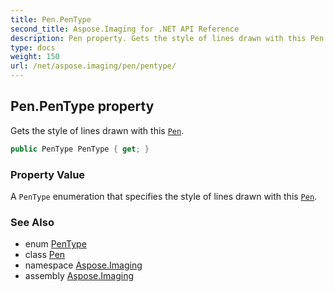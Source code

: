 ```yaml
---
title: Pen.PenType
second_title: Aspose.Imaging for .NET API Reference
description: Pen property. Gets the style of lines drawn with this Pen
type: docs
weight: 150
url: /net/aspose.imaging/pen/pentype/
---
```

## Pen.PenType property

Gets the style of lines drawn with this [`Pen`](../).

```csharp
public PenType PenType { get; }
```

### Property Value

A `PenType` enumeration that specifies the style of lines drawn with this [`Pen`](../).

### See Also

* enum [PenType](../../pentype/)
* class [Pen](../)
* namespace [Aspose.Imaging](../../pen/)
* assembly [Aspose.Imaging](../../../)


